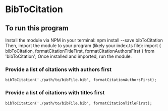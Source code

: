 # BibToCitation

## To run this program
Install the module via NPM in your terminal:
    npm install --save bibToCitation
Then, import the module to your program (likely your index.ts file):
    import { bibToCitation, formatCitationTitleFirst, formatCitationAuthorsFirst } from 'bibToCitation';
Once installed and imported, run the module.

### Provide a list of citations with authors first
    bibToCitation('./path/to/bibFile.bib', formatCitationAuthorsFirst);
### Provide a list of citations with titles first
    bibToCitation('./path/to/bibFile.bib', formatCitationTitleFirst);